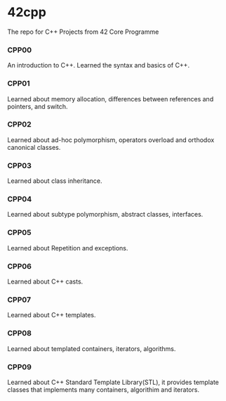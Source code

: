 # 42cpp
The repo for C++ Projects from 42 Core Programme

### CPP00
An introduction to C++. Learned the syntax and basics of C++.

### CPP01
Learned about memory allocation, differences between references and pointers, and switch.

### CPP02
Learned about ad-hoc polymorphism, operators overload and orthodox canonical classes.

### CPP03
Learned about class inheritance.

### CPP04
Learned about subtype polymorphism, abstract classes, interfaces.

### CPP05
Learned about Repetition and exceptions.

### CPP06
Learned about C++ casts.

### CPP07
Learned about C++ templates.

### CPP08
Learned about templated containers, iterators, algorithms.

### CPP09
Learned about C++ Standard Template Library(STL), it provides template classes that implements many containers, algorithim and iterators.